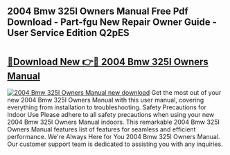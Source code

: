 ## 2004 Bmw 325I Owners Manual Free Pdf Download - Part-fgu New Repair Owner Guide - User Service Edition Q2pES

# <h2><a href="http://bc15302.oget.top/?id=2004+Bmw+325I+Owners+Manual">🔗Download New 👉🔴 2004 Bmw 325I Owners Manual</a></h2>

[![2004 Bmw 325I Owners Manual new download](https://i.imgur.com/5g1atiW.png)](http://bc15302.oget.top/?id=2004+Bmw+325I+Owners+Manual)
Get the most out of your new 2004 Bmw 325I Owners Manual with this user manual, covering everything from installation to troubleshooting. Safety Precautions for Indoor Use Please adhere to all safety precautions when using your new 2004 Bmw 325I Owners Manual indoors. This remarkable 2004 Bmw 325I Owners Manual features list of features for seamless and efficient performance. We're Always Here for You 2004 Bmw 325I Owners Manual. Our customer support team is dedicated to assisting you with any inquiries.
